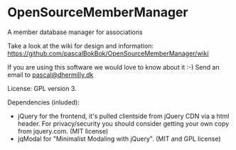 OpenSourceMemberManager
=======================

A member database manager for associations

Take a look at the wiki for design and information:
https://github.com/pascalBokBok/OpenSourceMemberManager/wiki

If you are using this software we would love to know about it :-) Send an email to pascal@dhermilly.dk

License: GPL version 3.

Dependencies (inluded):
 - jQuery for the frontend, it's pulled clientside from jQuery CDN via a html header. For privacy/security you should consider getting your own copy from jquery.com. (MIT license)
 - jqModal for "Minimalist Modaling with jQuery". (MIT and GPL license)
 